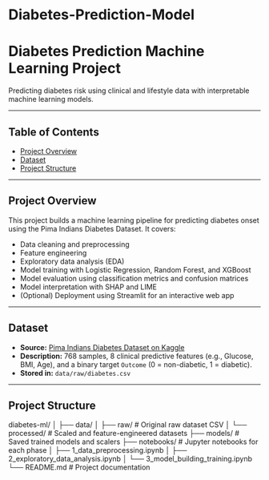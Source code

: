 # Diabetes-Prediction-Model
# Diabetes Prediction Machine Learning Project

Predicting diabetes risk using clinical and lifestyle data with interpretable machine learning models.

---

## Table of Contents

- [Project Overview](#project-overview)  
- [Dataset](#dataset)  
- [Project Structure](#project-structure)  


---

## Project Overview

This project builds a machine learning pipeline for predicting diabetes onset using the Pima Indians Diabetes Dataset. It covers:

- Data cleaning and preprocessing  
- Feature engineering  
- Exploratory data analysis (EDA)  
- Model training with Logistic Regression, Random Forest, and XGBoost  
- Model evaluation using classification metrics and confusion matrices  
- Model interpretation with SHAP and LIME  
- (Optional) Deployment using Streamlit for an interactive web app  

---

## Dataset

- **Source:** [Pima Indians Diabetes Dataset on Kaggle](https://www.kaggle.com/datasets/uciml/pima-indians-diabetes-database)  
- **Description:** 768 samples, 8 clinical predictive features (e.g., Glucose, BMI, Age), and a binary target `Outcome` (0 = non-diabetic, 1 = diabetic).  
- **Stored in:** `data/raw/diabetes.csv`

---

## Project Structure

diabetes-ml/
│
├── data/
│ ├── raw/ # Original raw dataset CSV
│ └── processed/ # Scaled and feature-engineered datasets
├── models/ # Saved trained models and scalers
├── notebooks/ # Jupyter notebooks for each phase
│ ├── 1_data_preprocessing.ipynb
│ ├── 2_exploratory_data_analysis.ipynb
│ └── 3_model_building_training.ipynb
└── README.md # Project documentation


